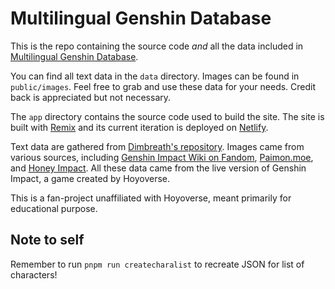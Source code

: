# Multilingual Genshin Database
This is the repo containing the source code *and* all the data included in [Multilingual Genshin Database](https://multilingual-genshin.netlify.app). 

You can find all text data in the `data` directory. Images can be found in `public/images`. Feel free to grab and use these data for your needs. Credit back is appreciated but not necessary.

The `app` directory contains the source code used to build the site. The site is built with [Remix](https://remix.run) and its current iteration is deployed on [Netlify](https://www.netlify.com/). 

Text data are gathered from [Dimbreath's repository](https://github.com/Dimbreath/GenshinData). Images came from various sources, including [Genshin Impact Wiki on Fandom](https://genshin-impact.fandom.com/), [Paimon.moe](https://paimon.moe), and [Honey Impact](https://genshin.honeyhunterworld.com). All these data came from the live version of Genshin Impact, a game created by Hoyoverse.

This is a fan-project unaffiliated with Hoyoverse, meant primarily for educational purpose.

## Note to self
Remember to run `pnpm run createcharalist` to recreate JSON for list of characters!